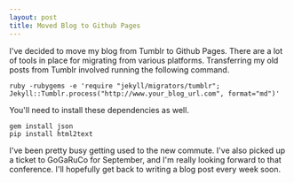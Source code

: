 ```yaml
---
layout: post
title: Moved Blog to Github Pages
---
```

I've decided to move my blog from Tumblr to Github Pages. There are a
lot of tools in place for migrating from various platforms.
Transferring my old posts from Tumblr involved running the following
command.

    ruby -rubygems -e 'require "jekyll/migrators/tumblr"; Jekyll::Tumblr.process("http://www.your_blog_url.com", format="md")'

You'll need to install these dependencies as well.

    gem install json
    pip install html2text

I've been pretty busy getting used to the new commute. I've also picked
up a ticket to GoGaRuCo for September, and I'm really looking forward to
that conference. I'll hopefully get back to writing a blog post every
week soon.
